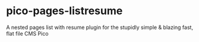 pico-pages-listresume
=====================

A nested pages list with resume plugin for the stupidly simple &amp; blazing fast, flat file CMS Pico
